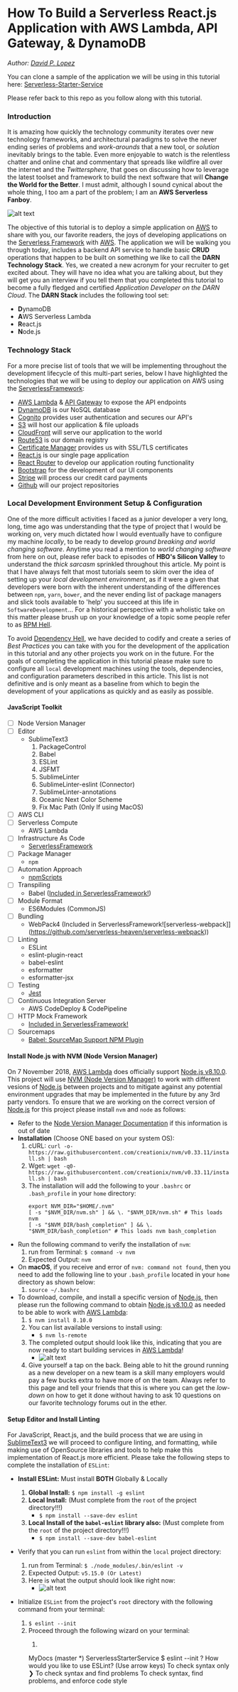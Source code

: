 # How To Build a Serverless React.js Application with AWS Lambda, API Gateway, & DynamoDB

*Author: [David P. Lopez](http://www.DavidPLopez.com)*

You can clone a sample of the application we will be using in this tutorial here: [Serverless-Starter-Service](https://github.com/lopezdp/ServerlessStarterService.git)

Please refer back to this repo as you follow along with this tutorial.

### Introduction

It is amazing how quickly the technology community iterates over new technology frameworks, and architectural paradigms to solve the never ending series of problems and *work-arounds* that a new tool, or *solution* inevitably brings to the table. Even more enjoyable to watch is the relentless chatter and online chat and commentary that spreads like wildfire all over the internet and the *Twittersphere*, that goes on discussing how to leverage the latest toolset and framework to build the next software that will **Change the World for the Better**. I must admit, although I sound cynical about the whole thing, I too am a part of the problem; I am an **AWS Serverless Fanboy**. 

![alt text](https://github.com/lopezdp/TechnicalArticles/blob/master/img/AWSServerless.png "AWS Serverless Architecture")

The objective of this tutorial is to deploy a simple application on [AWS]() to share with you, our favorite readers, the joys of developing applications on the [Serverless Framework]() with [AWS](). The application we will be walking you through today, includes a backend API service to handle basic **CRUD** operations that happen to be built on something we like to call the **DARN Technology Stack**. Yes, we created a new acronym for your recruiter to get excited about. They will have no idea what you are talking about, but they will get you an interview if you tell them that you completed this tutorial to become a fully fledged and certified *Application Developer on the DARN Cloud*. The **DARN Stack** includes the following tool set:

* **D**ynamoDB
* **A**WS Serverless Lambda
* **R**eact.js
* **N**ode.js

### Technology Stack

For a more precise list of tools that we will be implementing throughout the development lifecycle of this multi-part series, below I have highlighted the technologies that we will be using to deploy our application on AWS using the [ServerlessFramework]():

* [AWS Lambda]() & [API Gateway]() to expose the API endpoints
* [DynamoDB]() is our NoSQL database
* [Cognito]() provides user authentication and secures our API's
* [S3]() will host our application & file uploads
* [CloudFront]() will serve our application to the world
* [Route53]() is our domain registry
* [Certificate Manager]() provides us with SSL/TLS certificates
* [React.js]() is our single page application
* [React Router]() to develop our application routing functionality
* [Bootstrap]() for the development of our UI components
* [Stripe]() will process our credit card payments
* [Github]() will our project repositories

### Local Development Environment Setup & Configuration

One of the more difficult activities I faced as a junior developer a very long, long, time ago was understanding that the type of project that I would be working on, very much dictated how I would eventually have to configure my machine *locally*, to be ready to develop *ground breaking and world changing software*. Anytime you read a mention to *world changing software* from here on out, please refer back to episodes of **HBO's Silicon Valley** to understand the *thick sarcasm* sprinkled throughout this article. My point is that I have always felt that most tutorials seem to skim over the idea of setting up your *local development environment*, as if it were a given that developers were born with the inherent understanding of the differences between `npm`, `yarn`, `bower`, and the never ending list of package managers and slick tools available to 'help' you succeed at this life in `SoftwareDevelopment`... For a historical perspective with a wholistic take on this matter please brush up on your knowledge of a topic some people refer to as [RPM Hell](http://wiki.c2.com/?RpmHell).

To avoid [Dependency Hell](http://wiki.c2.com/?DependencyHell), we have decided to codify and create a series of *Best Practices* you can take with you for the development of the application in this tutorial and any other projects you work on in the future. For the goals of completing the application in this tutorial please make sure to configure all `local` development machines using the tools, dependencies, and configuration parameters described in this article. This list is not definitive and is only meant as a baseline from which to begin the development of your applications as quickly and as easily as possible.

#### JavaScript Toolkit

- [ ] Node Version Manager
- [ ] Editor
	* SublimeText3
		1. PackageControl
		2. Babel
		3. ESLint
		4. JSFMT
		5. SublimeLinter
		6. SublimeLinter-eslint (Connector)
		7. SublimeLinter-annotations
		8. Oceanic Next Color Scheme
		9. Fix Mac Path (Only If using MacOS)
- [ ] AWS CLI
- [ ] Serverless Compute
	* AWS Lambda
- [ ] Infrastructure As Code
	* [ServerlessFramework](https://serverless.com)
- [ ] Package Manager
	* `npm`
- [ ] Automation Approach
	* [npmScripts](https://docs.npmjs.com/misc/scripts)
- [ ] Transpiling
	* Babel ([Included in ServerlessFramework!](https://babeljs.io))
- [ ] Module Format
	* ES6Modules (CommonJS)
- [ ] Bundling
	* WebPack4 (Included in ServerlessFramework![serverless-webpack]](https://github.com/serverless-heaven/serverless-webpack))
- [ ] Linting
	* ESLint
	* eslint-plugin-react
	* babel-eslint
	* esformatter
	* esformatter-jsx
- [ ] Testing
	* [Jest](https://jestjs.io)
- [ ] Continuous Integration Server
	* AWS CodeDeploy & CodePipeline
- [ ] HTTP Mock Framework
	* [Included in ServerlessFramework!](https://serverless.com)
- [ ] Sourcemaps
	* [Babel: SourceMap Support NPM Plugin](https://www.npmjs.com/package/babel-plugin-source-map-support)

#### Install Node.js with NVM (Node Version Manager)

On 7 November 2018, [AWS Lambda]() does officially support [Node.js v8.10.0](). This project will use [NVM (Node Version Manager)]() to work with different vesions of [Node.js]() between projects and to mitigate against any potential environment upgrades that may be implemented in the future by any 3rd party vendors. To ensure that we are working on the correct version of [Node.js]() for this project please install `nvm` and `node` as follows:

* Refer to the [Node Version Manager Documentation]() if this information is out of date
* **Installation** (Choose ONE based on your system OS):
	1. cURL: `curl -o- https://raw.githubusercontent.com/creationix/nvm/v0.33.11/install.sh | bash`
	2. Wget: `wget -q0- https://raw.githubusercontent.com/creationix/nvm/v0.33.11/install.sh | bash`
	3. The installation will add the following to your `.bashrc` or `.bash_profile` in your `home` directory:
		```
		export NVM_DIR="$HOME/.nvm"
		[ -s "$NVM_DIR/nvm.sh" ] && \. "$NVM_DIR/nvm.sh" # This loads nvm
		[ -s "$NVM_DIR/bash_completion" ] && \. "$NVM_DIR/bash_completion" # This loads nvm bash_completion
		```
* Run the following command to verify the installation of `nvm`:
	1. run from Terminal: `$ command -v nvm`
	2. Expected Output: `nvm`
* On **macOS**, if you receive and error of `nvm: command not found`, then you need to add the following line to your `.bash_profile` located in your `home` directory as shown below:
	1. `source ~/.bashrc`
* To download, compile, and install a specific version of [Node.js](), then please run the following command to obtain [Node.js v8.10.0]() as needed to be able to work with [AWS Lambda]():
	1. `$ nvm install 8.10.0`
	2. You can list available versions to install using:
		* `$ nvm ls-remote`
	3. The completed output should look like this, indicating that you are now ready to start building services in [AWS Lambda]()!
		* ![alt text](https://github.com/lopezdp/TechnicalArticles/blob/master/img/NodeInstallComplete4Lambda.png "Complete Node Install with NVM!")
	4. Give yourself a tap on the back. Being able to hit the ground running as a new developer on a new team is a skill many employers would pay a few bucks extra to have more of on the team. Always refer to this page and tell your friends that this is where you can get the *low-down* on how to get it done without having to ask 10 questions on our favorite technology forums out in the ether.

#### Setup Editor and Install Linting

For JavaScript, React.js, and the build process that we are using in [SublimeText3]() we will proceed to configure linting, and formatting, while making use of OpenSource libraries and tools to help make this implementation of React.js more efficient. Please take the following steps to complete the installation of `ESLint`:

* **Install ESLint:** Must install **BOTH** Globally & Locally
	1. **Global Install:** `$ npm install -g eslint`
	2. **Local Install:** (Must complete from the `root` of the project directory!!!)
		* `$ npm install --save-dev eslint`
	3. **Local Install of the `babel-eslint` library also:** (Must complete from the `root` of the project directory!!!)
		* `$ npm install --save-dev babel-eslint`

* Verify that you can run `eslint` from within the `local` project directory:
	1. run from Terminal: `$ ./node_modules/.bin/eslint -v`
	2. Expected Output: `v5.15.0 (Or Latest)`
	3. Here is what the output should look like right now:
		* ![alt text](https://github.com/lopezdp/TechnicalArticles/blob/master/img/ESLintInstalled.png "Complete ESLint Install!")

* Initialize `ESLint` from the project's `root` directory with the following command from your terminal:
	1. `$ eslint --init`
	2. Proceed through the following wizard on your terminal:
		1. ```
		MyDocs (master *) ServerlessStarterService
		$ eslint --init
		? How would you like to use ESLint? (Use arrow keys)
		  To check syntax only 
		❯ To check syntax and find problems 
		  To check syntax, find problems, and enforce code style
		```


































